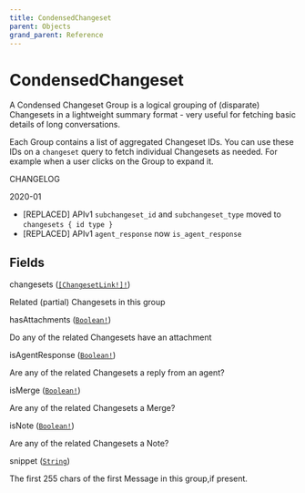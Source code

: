 ```yaml
---
title: CondensedChangeset
parent: Objects
grand_parent: Reference
---
```


# CondensedChangeset

A Condensed Changeset Group is a logical grouping of (disparate) Changesets in a
lightweight summary format - very useful for fetching basic details of long
conversations.

Each Group contains a list of aggregated Changeset IDs. You can use these
IDs on a `changeset` query to fetch individual Changesets as needed. For
example when a user clicks on the Group to expand it.

CHANGELOG

2020-01
  - [REPLACED] APIv1 `subchangeset_id` and `subchangeset_type` moved to `changesets { id type }`
  - [REPLACED] APIv1 `agent_response` now `is_agent_response`

## Fields

<div class="field-entry ">
  <span id="changesets" class="field-name anchored">changesets (<code><a href="/docs/reference/object/changeset_link">[ChangesetLink!]!</a></code>)</span>

  <div class="description-wrapper">
   <p>Related (partial) Changesets in this group</p>

  </div>
</div>

<div class="field-entry ">
  <span id="has_attachments" class="field-name anchored">hasAttachments (<code><a href="/docs/reference/scalar/boolean">Boolean!</a></code>)</span>

  <div class="description-wrapper">
   <p>Do any of the related Changesets have an attachment</p>

  </div>
</div>

<div class="field-entry ">
  <span id="is_agent_response" class="field-name anchored">isAgentResponse (<code><a href="/docs/reference/scalar/boolean">Boolean!</a></code>)</span>

  <div class="description-wrapper">
   <p>Are any of the related Changesets a reply from an agent?</p>

  </div>
</div>

<div class="field-entry ">
  <span id="is_merge" class="field-name anchored">isMerge (<code><a href="/docs/reference/scalar/boolean">Boolean!</a></code>)</span>

  <div class="description-wrapper">
   <p>Are any of the related Changesets a Merge?</p>

  </div>
</div>

<div class="field-entry ">
  <span id="is_note" class="field-name anchored">isNote (<code><a href="/docs/reference/scalar/boolean">Boolean!</a></code>)</span>

  <div class="description-wrapper">
   <p>Are any of the related Changesets a Note?</p>

  </div>
</div>

<div class="field-entry ">
  <span id="snippet" class="field-name anchored">snippet (<code><a href="/docs/reference/scalar/string">String</a></code>)</span>

  <div class="description-wrapper">
   <p>The first 255 chars of the first Message in this group,if present.</p>

  </div>
</div>

